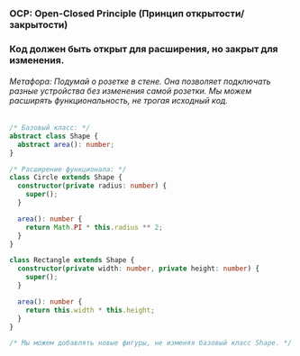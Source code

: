 ### OCP: Open-Closed Principle (Принцип открытости/закрытости)

### Код должен быть открыт для расширения, но закрыт для изменения.

###### Метафора: Подумай о розетке в стене. Она позволяет подключать разные устройства без изменения самой розетки. Мы можем расширять функциональность, не трогая исходный код.

```ts
/* Базовый класс: */
abstract class Shape {
  abstract area(): number;
}

/* Расширение функционала: */
class Circle extends Shape {
  constructor(private radius: number) {
    super();
  }

  area(): number {
    return Math.PI * this.radius ** 2;
  }
}

class Rectangle extends Shape {
  constructor(private width: number, private height: number) {
    super();
  }

  area(): number {
    return this.width * this.height;
  }
}

/* Мы можем добавлять новые фигуры, не изменяя базовый класс Shape. */
```
